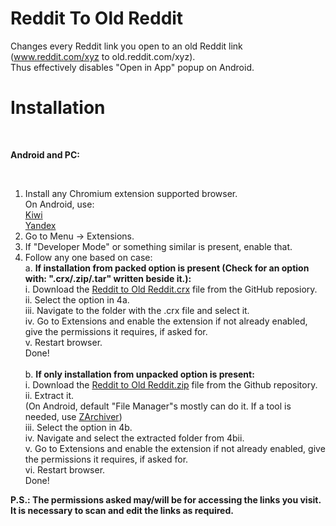 # Reddit To Old Reddit
Changes every Reddit link you open to an old Reddit link (www.reddit.com/xyz to old.reddit.com/xyz).</br>
Thus effectively disables "Open in App" popup on Android. 
# Installation
</br>

**Android and PC:** 

</br>

1. Install any Chromium extension supported browser.</br>
   On Android, use:</br> 
    [Kiwi](https://play.google.com/store/apps/details?id=com.kiwibrowser.browser&hl=en&gl=US)</br>
    [Yandex](https://play.google.com/store/apps/details?id=com.yandex.browser&hl=en&gl=US)</br>
2. Go to Menu → Extensions.</br>
3. If "Developer Mode" or something similar is present, enable that.</br>
4. Follow any one based on case:</br>
   a. **If installation from packed option is present (Check for an option with: ".crx/.zip/.tar" written beside it.):**</br>
      i. Download the [Reddit to Old Reddit.crx](https://github.com/ltsRoy/Reddit-To-Old-Reddit/blob/c96d132dd3dcd94d48e0a3bfe9b8c58234329962/Reddit%20to%20Old%20Reddit.crx) file from the GitHub reposiory.</br>
      ii. Select the option in 4a.</br>
      iii. Navigate to the folder with the .crx file and select it.</br>
      iv. Go to Extensions and enable the extension if not already enabled, give the permissions it requires, if asked for.</br>
      v. Restart browser.</br>
      Done!</br></br>
   b. **If only installation from unpacked option is present:**</br>
      i. Download the [Reddit to Old Reddit.zip](https://github.com/ltsRoy/Reddit-To-Old-Reddit/blob/c96d132dd3dcd94d48e0a3bfe9b8c58234329962/Reddit%20to%20Old%20Reddit.zip) file from the Github repository.</br>
      ii. Extract it.</br>
          (On Android, default "File Manager"s mostly can do it. If a tool is needed, use [ZArchiver](https://play.google.com/store/search?q=zarchiver&c=apps&hl=en&gl=US))</br> 
      iii. Select the option in 4b.</br>
      iv. Navigate and select the extracted folder from 4bii.</br>
       v. Go to Extensions and enable the extension if not already enabled, give the permissions it requires, if asked for.</br>
       vi. Restart browser.</br>
      Done!</br>

**P.S.: The permissions asked may/will be for accessing the links you visit. It is necessary to scan and edit the links as required.**
